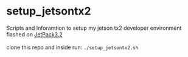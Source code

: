 # setup_jetsontx2
Scripts and Inforamtion to setup my jetson tx2 developer environment flashed on [JetPack3.2](https://developer.nvidia.com/embedded/dlc/jetpack-l4t-3_2-ga)
<br />
<br />
clone this repo and inside run: `./setup_jetsontx2.sh`
